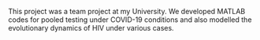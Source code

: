 This project was a team project at my University. We developed MATLAB codes for pooled testing under COVID-19 conditions and also modelled the evolutionary dynamics of HIV under various cases.
